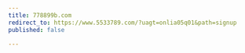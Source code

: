 ```yaml
---
title: 778899b.com
redirect_to: https://www.5533789.com/?uagt=onlia05q01&path=signup
published: false

---
```

